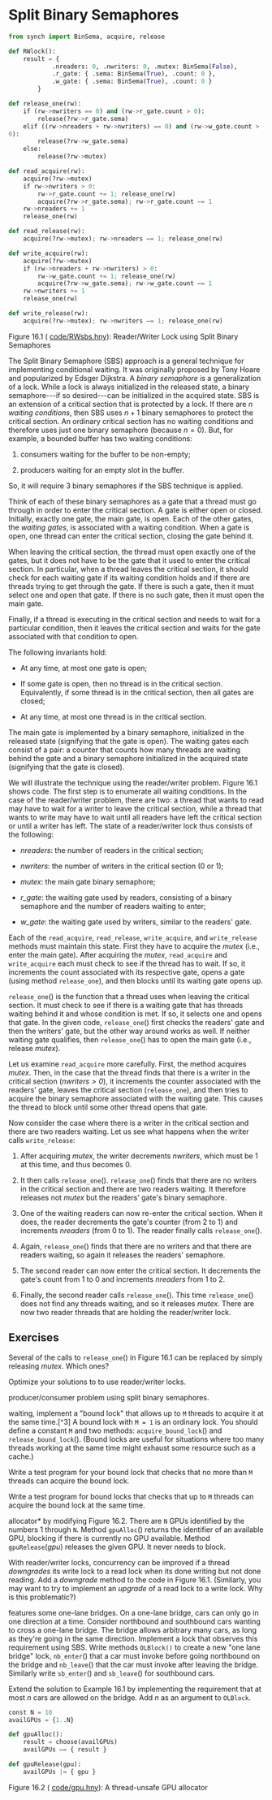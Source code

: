 
# Split Binary Semaphores 


```python
from synch import BinSema, acquire, release

def RWlock():
    result = {
            .nreaders: 0, .nwriters: 0, .mutex: BinSema(False),
            .r_gate: { .sema: BinSema(True), .count: 0 },
            .w_gate: { .sema: BinSema(True), .count: 0 }
        }

def release_one(rw):
    if (rw->nwriters == 0) and (rw->r_gate.count > 0):
        release(?rw->r_gate.sema)
    elif ((rw->nreaders + rw->nwriters) == 0) and (rw->w_gate.count >
0):
        release(?rw->w_gate.sema)
    else:
        release(?rw->mutex)

def read_acquire(rw):
    acquire(?rw->mutex)
    if rw->nwriters > 0:
        rw->r_gate.count += 1; release_one(rw)
        acquire(?rw->r_gate.sema); rw->r_gate.count –= 1
    rw->nreaders += 1
    release_one(rw)

def read_release(rw):
    acquire(?rw->mutex); rw->nreaders –= 1; release_one(rw)

def write_acquire(rw):
    acquire(?rw->mutex)
    if (rw->nreaders + rw->nwriters) > 0:
        rw->w_gate.count += 1; release_one(rw)
        acquire(?rw->w_gate.sema); rw->w_gate.count –= 1
    rw->nwriters += 1
    release_one(rw)

def write_release(rw):
    acquire(?rw->mutex); rw->nwriters –= 1; release_one(rw)
```

<figcaption>Figure 16.1 (
<a href=https://harmony.cs.cornell.edu/code/RWsbs.hny>code/RWsbs.hny</a>): 
Reader/Writer Lock using Split Binary Semaphores
</figcaption>

The Split Binary Semaphore (SBS) approach is a general technique for
implementing conditional waiting. It was originally proposed by Tony
Hoare and popularized by Edsger Dijkstra. A *binary semaphore*
is a generalization of a lock. While a lock is always initialized in the
released state, a binary semaphore---if so desired---can be initialized
in the acquired state. SBS is an extension of a critical section that is
protected by a lock. If there are $n$ *waiting conditions*, then SBS
uses $n+1$ binary semaphores to protect the critical section. An
ordinary critical section has no waiting conditions and therefore uses
just one binary semaphore (because $n = 0$). But, for example, a bounded
buffer has two waiting conditions:

1.  consumers waiting for the buffer to be non-empty;

2.  producers waiting for an empty slot in the buffer.

So, it will require 3 binary semaphores if the SBS technique is applied.

Think of each of these binary semaphores as a gate that a thread must go
through in order to enter the critical section. A gate is either open or
closed. Initially, exactly one gate, the main gate, is open. Each of the
other gates, the *waiting gates*, is associated with a waiting
condition. When a gate is open, one thread can enter the critical
section, closing the gate behind it.

When leaving the critical section, the thread must open exactly one of
the gates, but it does not have to be the gate that it used to enter the
critical section. In particular, when a thread leaves the critical
section, it should check for each waiting gate if its waiting condition
holds and if there are threads trying to get through the gate. If there
is such a gate, then it must select one and open that gate. If there is
no such gate, then it must open the main gate.

Finally, if a thread is executing in the critical section and needs to
wait for a particular condition, then it leaves the critical section and
waits for the gate associated with that condition to open.

The following invariants hold:

-   At any time, at most one gate is open;

-   If some gate is open, then no thread is in the critical section.
    Equivalently, if some thread is in the critical section, then all
    gates are closed;

-   At any time, at most one thread is in the critical section.

The main gate is implemented by a binary semaphore, initialized in the
released state (signifying that the gate is open). The waiting gates
each consist of a pair: a counter that counts how many threads are
waiting behind the gate and a binary semaphore initialized in the
acquired state (signifying that the gate is closed).

We will illustrate the technique using the reader/writer problem.
Figure 16.1 shows code. The first step is to enumerate all
waiting conditions. In the case of the reader/writer problem, there are
two: a thread that wants to read may have to wait for a writer to leave
the critical section, while a thread that wants to write may have to
wait until all readers have left the critical section or until a writer
has left. The state of a reader/writer lock thus consists of the
following:

-   *nreaders*: the number of readers in the critical section;

-   *nwriters*: the number of writers in the critical section (0 or 1);

-   *mutex*: the main gate binary semaphore;

-   *r_gate*: the waiting gate used by readers, consisting of a binary
    semaphore and the number of readers waiting to enter;

-   *w_gate*: the waiting gate used by writers, similar to the readers'
    gate.

Each of the `read_acquire`, `read_release`, `write_acquire`, and
`write_release` methods must maintain this state. First they have to
acquire the *mutex* (i.e., enter the main gate). After acquiring the
*mutex*, `read_acquire` and `write_acquire` each must check to see if
the thread has to wait. If so, it increments the count associated with
its respective gate, opens a gate (using method `release_one`), and then
blocks until its waiting gate opens up.

`release_one`() is the function that a thread uses when leaving the
critical section. It must check to see if there is a waiting gate that
has threads waiting behind it and whose condition is met. If so, it
selects one and opens that gate. In the given code, `release_one`()
first checks the readers' gate and then the writers' gate, but the other
way around works as well. If neither waiting gate qualifies, then
`release_one`() has to open the main gate (i.e., release *mutex*).

Let us examine `read_acquire` more carefully. First, the method acquires
*mutex*. Then, in the case that the thread finds that there is a writer
in the critical section ($\mathit{nwriters > 0}$), it increments the
counter associated with the readers' gate, leaves the critical section
(`release_one`), and then tries to acquire the binary semaphore
associated with the waiting gate. This causes the thread to block until
some other thread opens that gate.

Now consider the case where there is a writer in the critical section
and there are two readers waiting. Let us see what happens when the
writer calls `write_release`:

1.  After acquiring *mutex*, the writer decrements *nwriters*, which
    must be 1 at this time, and thus becomes 0.

2.  It then calls `release_one`(). `release_one`() finds that there are
    no writers in the critical section and there are two readers
    waiting. It therefore releases not *mutex* but the readers' gate's
    binary semaphore.

3.  One of the waiting readers can now re-enter the critical section.
    When it does, the reader decrements the gate's counter (from 2 to 1)
    and increments *nreaders* (from 0 to 1). The reader finally calls
    `release_one`().

4.  Again, `release_one`() finds that there are no writers and that
    there are readers waiting, so again it releases the readers'
    semaphore.

5.  The second reader can now enter the critical section. It decrements
    the gate's count from 1 to 0 and increments *nreaders* from 1 to 2.

6.  Finally, the second reader calls `release_one`(). This time
    `release_one`() does not find any threads waiting, and so it
    releases *mutex*. There are now two reader threads that are holding
    the reader/writer lock.

## Exercises 


Several of the calls to `release_one`() in Figure 16.1 can be
replaced by simply releasing *mutex*. Which ones?

Optimize your solutions to to use reader/writer locks.

producer/consumer problem using split binary semaphores.

waiting, implement a "bound lock" that allows up to `M` threads to
acquire it at the same time.[^3] A bound lock with `M = 1` is an
ordinary lock. You should define a constant `M` and two methods:
`acquire_bound_lock`() and `release_bound_lock`(). (Bound locks are
useful for situations where too many threads working at the same time
might exhaust some resource such as a cache.)

Write a test program for your bound lock that checks that no more than
`M` threads can acquire the bound lock.

Write a test program for bound locks that checks that up to `M` threads
can acquire the bound lock at the same time.

allocator* by modifying Figure 16.2. There are `N` GPUs identified by
the numbers 1 through `N`. Method `gpuAlloc`() returns the identifier of
an available GPU, blocking if there is currently no GPU available.
Method `gpuRelease`(*gpu*) releases the given GPU. It never needs to
block.

With reader/writer locks, concurrency can be improved if a thread
*downgrades* its write lock to a read lock when its done writing but not
done reading. Add a *downgrade* method to the code in
Figure 16.1. (Similarly, you may want to try to implement an
*upgrade* of a read lock to a write lock. Why is this problematic?)

features some one-lane bridges. On a one-lane bridge, cars can only go
in one direction at a time. Consider northbound and southbound cars
wanting to cross a one-lane bridge. The bridge allows arbitrary many
cars, as long as they're going in the same direction. Implement a lock
that observes this requirement using SBS. Write methods `OLBlock()` to
create a new "one lane bridge" lock, `nb_enter`() that a car must invoke
before going northbound on the bridge and `nb_leave`() that the car must
invoke after leaving the bridge. Similarly write `sb_enter`() and
`sb_leave`() for southbound cars.

Extend the solution to Example 16.1 by implementing the requirement
that at most $n$ cars are allowed on the bridge. Add $n$ as an argument
to `OLBlock`.



```python
const N = 10
availGPUs = {1..N}

def gpuAlloc():
    result = choose(availGPUs)
    availGPUs –= { result }

def gpuRelease(gpu):
    availGPUs |= { gpu }
```

<figcaption>Figure 16.2 (
<a href=https://harmony.cs.cornell.edu/code/gpu.hny>code/gpu.hny</a>): 
A thread-unsafe GPU allocator </figcaption>
